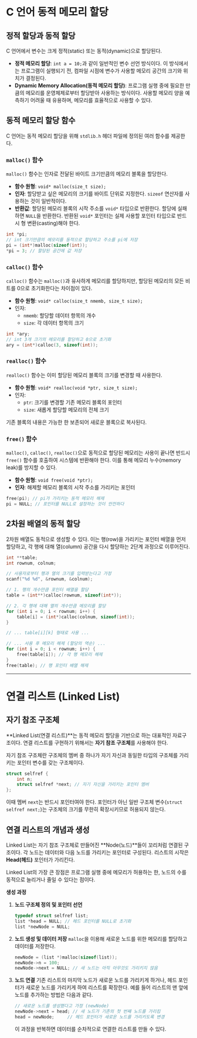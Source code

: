 # C 언어 동적 메모리 할당

## 정적 할당과 동적 할당

C 언어에서 변수는 크게 정적(static) 또는 동적(dynamic)으로 할당된다.

-   **정적 메모리 할당**: `int a = 10;`과 같이 일반적인 변수 선언 방식이다. 이 방식에서는 프로그램이 실행되기 전, 컴파일 시점에 변수가 사용할 메모리 공간의 크기와 위치가 결정된다.
-   **Dynamic Memory Allocation(동적 메모리 할당)**: 프로그램 실행 중에 필요한 만큼의 메모리를 운영체제로부터 할당받아 사용하는 방식이다. 사용할 메모리 양을 예측하기 어려울 때 유용하며, 메모리를 효율적으로 사용할 수 있다.

## 동적 메모리 할당 함수

C 언어는 동적 메모리 할당을 위해 `stdlib.h` 헤더 파일에 정의된 여러 함수를 제공한다.

### `malloc()` 함수

`malloc()` 함수는 인자로 전달된 바이트 크기만큼의 메모리 블록을 할당한다.

-   **함수 원형**: `void* malloc(size_t size);`
-   **인자**: 할당받고 싶은 메모리의 크기를 바이트 단위로 지정한다. `sizeof` 연산자를 사용하는 것이 일반적이다.
-   **반환값**: 할당된 메모리 블록의 시작 주소를 `void*` 타입으로 반환한다. 할당에 실패하면 `NULL`을 반환한다. 반환된 `void*` 포인터는 실제 사용할 포인터 타입으로 반드시 형 변환(casting)해야 한다.

```c
int *pi;
// int 크기만큼의 메모리를 동적으로 할당하고 주소를 pi에 저장
pi = (int*)malloc(sizeof(int));
*pi = 3; // 할당된 공간에 값 저장
```

### `calloc()` 함수

`calloc()` 함수는 `malloc()`과 유사하게 메모리를 할당하지만, 할당된 메모리의 모든 비트를 0으로 초기화한다는 차이점이 있다.

-   **함수 원형**: `void* calloc(size_t nmemb, size_t size);`
-   인자:
    -   `nmemb`: 할당할 데이터 항목의 개수
    -   `size`: 각 데이터 항목의 크기

```c
int *ary;
// int 3개 크기의 메모리를 할당하고 0으로 초기화
ary = (int*)calloc(3, sizeof(int));
```

### `realloc()` 함수

`realloc()` 함수는 이미 할당된 메모리 블록의 크기를 변경할 때 사용한다.

-   **함수 원형**: `void* realloc(void *ptr, size_t size);`
-   인자:
    -   `ptr`: 크기를 변경할 기존 메모리 블록의 포인터
    -   `size`: 새롭게 할당할 메모리의 전체 크기

기존 블록의 내용은 가능한 한 보존되어 새로운 블록으로 복사된다.

### `free()` 함수

`malloc()`, `calloc()`, `realloc()`으로 동적으로 할당된 메모리는 사용이 끝나면 반드시 `free()` 함수를 호출하여 시스템에 반환해야 한다. 이를 통해 메모리 누수(memory leak)를 방지할 수 있다.

-   **함수 원형**: `void free(void *ptr);`
-   **인자**: 해제할 메모리 블록의 시작 주소를 가리키는 포인터

```c
free(pi); // pi가 가리키는 동적 메모리 해제
pi = NULL; // 포인터를 NULL로 설정하는 것이 안전하다
```

## 2차원 배열의 동적 할당

2차원 배열도 동적으로 생성할 수 있다. 이는 행(row)을 가리키는 포인터 배열을 먼저 할당하고, 각 행에 대해 열(column) 공간을 다시 할당하는 2단계 과정으로 이루어진다.

```c
int **table;
int rownum, colnum;

// 사용자로부터 행과 열의 크기를 입력받는다고 가정
scanf("%d %d", &rownum, &colnum);

// 1. 행의 개수만큼 포인터 배열을 할당
table = (int**)calloc(rownum, sizeof(int*)); 

// 2. 각 행에 대해 열의 개수만큼 메모리를 할당
for (int i = 0; i < rownum; i++) {
    table[i] = (int*)calloc(colnum, sizeof(int)); 
}

// ... table[i][k] 형태로 사용 ...

// ... 사용 후 메모리 해제 (할당의 역순) ...
for (int i = 0; i < rownum; i++) {
    free(table[i]); // 각 행 메모리 해제
}
free(table); // 행 포인터 배열 해제
```

------

# 연결 리스트 (Linked List)

## 자기 참조 구조체

**Linked List(연결 리스트)**는 동적 메모리 할당을 기반으로 하는 대표적인 자료구조이다. 연결 리스트를 구현하기 위해서는 **자기 참조 구조체**를 사용해야 한다.

자기 참조 구조체란 구조체의 멤버 중 하나가 자기 자신과 동일한 타입의 구조체를 가리키는 포인터 변수를 갖는 구조체이다.

```c
struct selfref {
    int n;
    struct selfref *next; // 자기 자신을 가리키는 포인터 멤버
}; 
```

이때 멤버 `next`는 반드시 포인터여야 한다. 포인터가 아닌 일반 구조체 변수(`struct selfref next;`)는 구조체의 크기를 무한히 확장시키므로 허용되지 않는다.

## 연결 리스트의 개념과 생성

Linked List는 자기 참조 구조체로 만들어진 **Node(노드)**들이 꼬리처럼 연결된 구조이다. 각 노드는 데이터와 다음 노드를 가리키는 포인터로 구성된다. 리스트의 시작은 **Head(헤드)** 포인터가 가리킨다.

Linked List의 가장 큰 장점은 프로그램 실행 중에 메모리가 허용하는 한, 노드의 수를 동적으로 늘리거나 줄일 수 있다는 점이다.

**생성 과정**

1.  **노드 구조체 정의 및 포인터 선언**

    ```c
    typedef struct selfref list;
    list *head = NULL; // 헤드 포인터를 NULL로 초기화
    list *newNode = NULL;
    ```

2.  **노드 생성 및 데이터 저장** `malloc`을 이용해 새로운 노드를 위한 메모리를 할당하고 데이터를 저장한다.

    ```c
    newNode = (list *)malloc(sizeof(list));
    newNode->n = 100;
    newNode->next = NULL; // 새 노드는 아직 아무것도 가리키지 않음
    ```

3.  **노드 연결** 기존 리스트의 마지막 노드가 새로운 노드를 가리키게 하거나, 헤드 포인터가 새로운 노드를 가리키게 하여 리스트를 확장한다. 예를 들어 리스트의 맨 앞에 노드를 추가하는 방법은 다음과 같다.

    ```c
    // 새로운 노드를 생성했다고 가정 (newNode)
    newNode->next = head; // 새 노드가 기존의 첫 번째 노드를 가리킴
    head = newNode;     // 헤드 포인터가 새로운 노드를 가리키도록 변경
    ```

    이 과정을 반복하면 데이터를 순차적으로 연결한 리스트를 만들 수 있다.